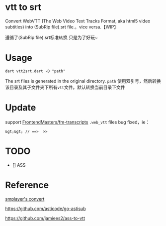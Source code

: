 # vtt to srt

Convert WebVTT (The Web Video Text Tracks Format, aka html5 video subtitles) into (SubRip file).srt file.，vice versa.【WIP】

遵循了(SubRip file).srt标准转换
只是为了好玩~

# Usage
```
dart vtt2srt.dart -D "path"
```

The srt files is generated in the original directory.
`path` 使用双引号，然后转换该目录及其子文件夹下所有`vtt`文件。默认转换当前目录下文件





# Update

support [FrontendMasters/fm-transcripts](https://github.com/FrontendMasters/fm-transcripts/)  `.web_vtt` files bug fixed，ie：
```
&gt;&gt; // ==>  >>
```

# TODO
- [] ASS


# Reference
[smplayer's convert](https://chromecast.smplayer.info/convert-srt-to-vtt/)

https://github.com/asticode/go-astisub

https://github.com/jamiees2/ass-to-vtt
